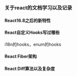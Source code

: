 ### 关于react的文档学习以及记录

#### React16.8之后的新特性


#### React自定义Hooks写过哪些
i18n的hooks，enum的hooks

#### React Fiber架构

#### React Diff算法以及复杂度